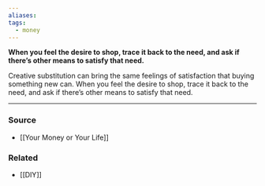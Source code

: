 ```yaml
---
aliases: 
tags:
  - money
---
```

**When you feel the desire to shop, trace it back to the need, and ask if there’s other means to satisfy that need.**

Creative substitution can bring the same feelings of satisfaction that buying something new can. When you feel the desire to shop, trace it back to the need, and ask if there’s other means to satisfy that need. 

---

### Source
- [[Your Money or Your Life]]

### Related
- [[DIY]]